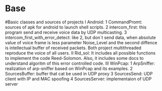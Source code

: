 # Base
#Basic classes and sources of projects
I Android:
  1 CommandPromt: sources of apk for android to launch shell scripts.
  2 intercom_first: this program send and receive voice data by UDP multicasting.
  3 intercom_first_with_error_detect: like 2, but don`t send data, when absolute value of voice frame is less parametеr Noise_Level
and the second diffence is intellectual buffer of received packets. Both project multithreaded reproduce the voice of all users.
II Rid_sol: It includes all possible functions to implement the code Reed-Solomon. Also, it includes some docs to understand
algoritm of this error controlled code.
III WinPcap:
  1 ArpSniffer: realization of arp-sniffer based on WinPcap and its examples.
  2 SourcesBuffer: buffer that cat be used in UDP proxy
  3 SourcesSend: UDP client with IP and MAC spoofing
  4 SourcesServer: implementaion of UDP server
